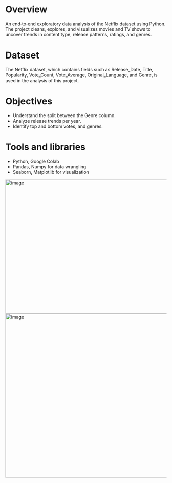 # Overview
An end‑to‑end exploratory data analysis of the Netflix dataset using Python. The project cleans, explores, and visualizes movies and TV shows to uncover trends in content type, release patterns, ratings, and genres.

# Dataset
The Netflix dataset, which contains fields such as Release_Date, Title, Popularity, Vote_Count, Vote_Average, Original_Language, and Genre, is used in the analysis of this project.

# Objectives
- Understand the split between the Genre column.
- Analyze release trends per year.
- Identify top and bottom votes, and genres.
  
# Tools and libraries
- Python, Google Colab
- Pandas, Numpy for data wrangling
- Seaborn, Matplotlib for visualization

<img width="569" height="418" alt="image" src="https://github.com/user-attachments/assets/2ab031cd-90a6-41a0-9b7d-71c31c850d3f" />
<img width="1637" height="512" alt="image" src="https://github.com/user-attachments/assets/c00a88ab-107b-4d0d-b0d5-774ce067e14d" />
